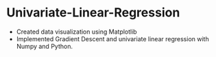# Univariate-Linear-Regression
* Created data visualization using Matplotlib 
* Implemented Gradient Descent and univariate linear regression with Numpy and Python.

